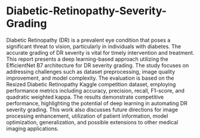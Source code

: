 # Diabetic-Retinopathy-Severity-Grading

Diabetic Retinopathy (DR) is a prevalent eye condition that poses a significant threat to vision, particularly in individuals with diabetes. The accurate grading of DR severity is vital for timely intervention and treatment. This report presents a deep learning-based approach utilizing the EfficientNet B7 architecture for DR severity grading. The study focuses on addressing challenges such as dataset preprocessing, image quality improvement, and model complexity. The evaluation is based on the Resized Diabetic Retinopathy Kaggle competition dataset, employing performance metrics including accuracy, precision, recall, F1-score, and quadratic weighted kappa. The results demonstrate competitive performance, highlighting the potential of deep learning in automating DR severity grading. This work also discusses future directions for image processing enhancement, utilization of patient information, model optimization, generalization, and possible extensions to other medical imaging applications.
